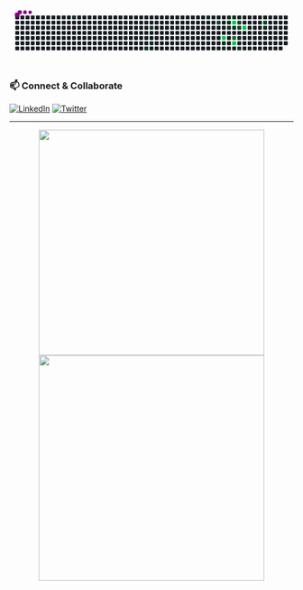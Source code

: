 
<svg viewBox="-16 -32 880 192" width="880" height="192" xmlns="http://www.w3.org/2000/svg"><desc>Generated with https://github.com/Platane/snk</desc><style>:root{--cb:#1b1f230a;--cs:purple;--ce:#161b22;--c0:#161b22;--c1:#01311f;--c2:#034525;--c3:#0f6d31;--c4:#00c647}.c{shape-rendering:geometricPrecision;fill:var(--ce);stroke-width:1px;stroke:var(--cb);animation:none 19300ms linear infinite;width:12px;height:12px}@keyframes c0{6.21%{fill:var(--c1)}6.23%,100%{fill:var(--ce)}}.c.c0{fill:var(--c1);animation-name:c0}@keyframes c1{17.61%{fill:var(--c1)}17.63%,100%{fill:var(--ce)}}.c.c1{fill:var(--c1);animation-name:c1}@keyframes c2{59.58%{fill:var(--c2)}59.6%,100%{fill:var(--ce)}}.c.c2{fill:var(--c2);animation-name:c2}@keyframes c3{16.57%{fill:var(--c1)}16.59%,100%{fill:var(--ce)}}.c.c3{fill:var(--c1);animation-name:c3}@keyframes c4{39.37%{fill:var(--c1)}39.39%,100%{fill:var(--ce)}}.c.c4{fill:var(--c1);animation-name:c4}@keyframes c5{52.32%{fill:var(--c2)}52.34%,100%{fill:var(--ce)}}.c.c5{fill:var(--c2);animation-name:c5}@keyframes c6{70.97%{fill:var(--c4)}70.99%,100%{fill:var(--ce)}}.c.c6{fill:var(--c4);animation-name:c6}@keyframes c7{25.9%{fill:var(--c1)}25.92%,100%{fill:var(--ce)}}.c.c7{fill:var(--c1);animation-name:c7}@keyframes c8{25.38%{fill:var(--c1)}25.4%,100%{fill:var(--ce)}}.c.c8{fill:var(--c1);animation-name:c8}@keyframes c9{35.22%{fill:var(--c1)}35.24%,100%{fill:var(--ce)}}.c.c9{fill:var(--c1);animation-name:c9}@keyframes ca{34.71%{fill:var(--c1)}34.73%,100%{fill:var(--ce)}}.c.ca{fill:var(--c1);animation-name:ca}@keyframes cb{27.97%{fill:var(--c1)}27.99%,100%{fill:var(--ce)}}.c.cb{fill:var(--c1);animation-name:cb}@keyframes cc{35.74%{fill:var(--c1)}35.76%,100%{fill:var(--ce)}}.c.cc{fill:var(--c1);animation-name:cc}@keyframes cd{73.57%{fill:var(--c4)}73.59%,100%{fill:var(--ce)}}.c.cd{fill:var(--c4);animation-name:cd}@keyframes ce{28.49%{fill:var(--c1)}28.51%,100%{fill:var(--ce)}}.c.ce{fill:var(--c1);animation-name:ce}@keyframes cf{68.9%{fill:var(--c3)}68.92%,100%{fill:var(--ce)}}.c.cf{fill:var(--c3);animation-name:cf}@keyframes cg{69.42%{fill:var(--c4)}69.44%,100%{fill:var(--ce)}}.c.cg{fill:var(--c4);animation-name:cg}@keyframes ch{49.21%{fill:var(--c2)}49.23%,100%{fill:var(--ce)}}.c.ch{fill:var(--c2);animation-name:ch}@keyframes ci{49.73%{fill:var(--c2)}49.75%,100%{fill:var(--ce)}}.c.ci{fill:var(--c2);animation-name:ci}@keyframes cj{30.04%{fill:var(--c1)}30.06%,100%{fill:var(--ce)}}.c.cj{fill:var(--c1);animation-name:cj}@keyframes ck{31.08%{fill:var(--c1)}31.1%,100%{fill:var(--ce)}}.c.ck{fill:var(--c1);animation-name:ck}@keyframes cl{75.12%{fill:var(--c4)}75.14%,100%{fill:var(--ce)}}.c.cl{fill:var(--c4);animation-name:cl}@keyframes cm{46.62%{fill:var(--c2)}46.64%,100%{fill:var(--ce)}}.c.cm{fill:var(--c2);animation-name:cm}@keyframes cn{46.1%{fill:var(--c1)}46.12%,100%{fill:var(--ce)}}.c.cn{fill:var(--c1);animation-name:cn}.u{transform-origin:0 0;transform:scale(0,1);animation:none linear 19300ms infinite}@keyframes u0{6.21%{transform:scale(0.000,1)}6.23%,16.57%{transform:scale(0.071,1)}16.59%,17.61%{transform:scale(0.143,1)}17.63%,25.38%{transform:scale(0.214,1)}25.4%,25.9%{transform:scale(0.286,1)}25.92%,27.97%{transform:scale(0.357,1)}27.99%,28.49%{transform:scale(0.429,1)}28.51%,30.04%{transform:scale(0.500,1)}30.06%,31.08%{transform:scale(0.571,1)}31.1%,34.71%{transform:scale(0.643,1)}34.73%,35.22%{transform:scale(0.714,1)}35.24%,35.74%{transform:scale(0.786,1)}35.76%,39.37%{transform:scale(0.857,1)}39.39%,46.1%{transform:scale(0.929,1)}46.12%,100%{transform:scale(1.000,1)}}.u.u0{fill:var(--c1);animation-name:u0;transform-origin:0.0px 0}@keyframes u1{46.62%{transform:scale(0.000,1)}46.64%,49.21%{transform:scale(0.200,1)}49.23%,49.73%{transform:scale(0.400,1)}49.75%,52.32%{transform:scale(0.600,1)}52.34%,59.58%{transform:scale(0.800,1)}59.6%,100%{transform:scale(1.000,1)}}.u.u1{fill:var(--c2);animation-name:u1;transform-origin:494.7px 0}@keyframes u2{68.9%{transform:scale(0.000,1)}68.92%,100%{transform:scale(1.000,1)}}.u.u2{fill:var(--c3);animation-name:u2;transform-origin:671.3px 0}@keyframes u3{69.42%{transform:scale(0.000,1)}69.44%,70.97%{transform:scale(0.250,1)}70.99%,73.57%{transform:scale(0.500,1)}73.59%,75.12%{transform:scale(0.750,1)}75.14%,100%{transform:scale(1.000,1)}}.u.u3{fill:var(--c4);animation-name:u3;transform-origin:706.7px 0}.s{shape-rendering:geometricPrecision;fill:var(--cs);animation:none linear 19300ms infinite}@keyframes s0{0%,99.48%{transform:translate(0px,-16px)}0.52%{transform:translate(0px,0px)}13.47%{transform:translate(400px,0px)}15.03%{transform:translate(400px,48px)}15.54%{transform:translate(416px,48px)}16.58%{transform:translate(416px,80px)}17.1%{transform:translate(400px,80px)}17.62%{transform:translate(400px,96px)}25.39%{transform:translate(640px,96px)}25.91%{transform:translate(640px,80px)}26.42%,69.95%{transform:translate(656px,80px)}27.98%,50.78%{transform:translate(656px,32px)}28.5%,67.88%{transform:translate(672px,32px)}29.02%,72.54%{transform:translate(672px,48px)}29.53%{transform:translate(688px,48px)}31.09%{transform:translate(688px,96px)}32.12%{transform:translate(656px,96px)}35.23%{transform:translate(656px,0px)}35.75%{transform:translate(672px,0px)}36.27%{transform:translate(672px,-16px)}38.86%{transform:translate(592px,-16px)}39.38%{transform:translate(592px,0px)}44.56%{transform:translate(752px,0px)}45.6%{transform:translate(752px,32px)}46.11%{transform:translate(768px,32px)}46.63%{transform:translate(768px,16px)}49.22%{transform:translate(688px,16px)}49.74%{transform:translate(688px,32px)}51.3%{transform:translate(656px,16px)}59.07%{transform:translate(416px,16px)}59.59%{transform:translate(416px,32px)}69.43%{transform:translate(672px,80px)}70.47%{transform:translate(656px,64px)}70.98%{transform:translate(640px,64px)}71.5%{transform:translate(640px,48px)}73.58%{transform:translate(672px,16px)}74.61%{transform:translate(704px,16px)}75.13%{transform:translate(704px,32px)}93.26%{transform:translate(144px,32px)}93.78%{transform:translate(144px,16px)}94.3%{transform:translate(128px,16px)}94.82%{transform:translate(128px,0px)}95.85%{transform:translate(96px,0px)}96.37%{transform:translate(96px,-16px)}}.s.s0{transform:translate(0px,-16px);animation-name:s0}@keyframes s1{0%,99.48%{transform:translate(16px,-16px)}0.52%{transform:translate(0px,-16px)}1.04%{transform:translate(0px,0px)}13.99%{transform:translate(400px,0px)}15.54%{transform:translate(400px,48px)}16.06%{transform:translate(416px,48px)}17.1%{transform:translate(416px,80px)}17.62%{transform:translate(400px,80px)}18.13%{transform:translate(400px,96px)}25.91%{transform:translate(640px,96px)}26.42%{transform:translate(640px,80px)}26.94%,70.47%{transform:translate(656px,80px)}28.5%,51.3%{transform:translate(656px,32px)}29.02%,68.39%{transform:translate(672px,32px)}29.53%,73.06%{transform:translate(672px,48px)}30.05%{transform:translate(688px,48px)}31.61%{transform:translate(688px,96px)}32.64%{transform:translate(656px,96px)}35.75%{transform:translate(656px,0px)}36.27%{transform:translate(672px,0px)}36.79%{transform:translate(672px,-16px)}39.38%{transform:translate(592px,-16px)}39.9%{transform:translate(592px,0px)}45.08%{transform:translate(752px,0px)}46.11%{transform:translate(752px,32px)}46.63%{transform:translate(768px,32px)}47.15%{transform:translate(768px,16px)}49.74%{transform:translate(688px,16px)}50.26%{transform:translate(688px,32px)}51.81%{transform:translate(656px,16px)}59.59%{transform:translate(416px,16px)}60.1%{transform:translate(416px,32px)}69.95%{transform:translate(672px,80px)}70.98%{transform:translate(656px,64px)}71.5%{transform:translate(640px,64px)}72.02%{transform:translate(640px,48px)}74.09%{transform:translate(672px,16px)}75.13%{transform:translate(704px,16px)}75.65%{transform:translate(704px,32px)}93.78%{transform:translate(144px,32px)}94.3%{transform:translate(144px,16px)}94.82%{transform:translate(128px,16px)}95.34%{transform:translate(128px,0px)}96.37%{transform:translate(96px,0px)}96.89%{transform:translate(96px,-16px)}}.s.s1{transform:translate(16px,-16px);animation-name:s1}@keyframes s2{0%,99.48%{transform:translate(32px,-16px)}1.04%{transform:translate(0px,-16px)}1.55%{transform:translate(0px,0px)}14.51%{transform:translate(400px,0px)}16.06%{transform:translate(400px,48px)}16.58%{transform:translate(416px,48px)}17.62%{transform:translate(416px,80px)}18.13%{transform:translate(400px,80px)}18.65%{transform:translate(400px,96px)}26.42%{transform:translate(640px,96px)}26.94%{transform:translate(640px,80px)}27.46%,70.98%{transform:translate(656px,80px)}29.02%,51.81%{transform:translate(656px,32px)}29.53%,68.91%{transform:translate(672px,32px)}30.05%,73.58%{transform:translate(672px,48px)}30.57%{transform:translate(688px,48px)}32.12%{transform:translate(688px,96px)}33.16%{transform:translate(656px,96px)}36.27%{transform:translate(656px,0px)}36.79%{transform:translate(672px,0px)}37.31%{transform:translate(672px,-16px)}39.9%{transform:translate(592px,-16px)}40.41%{transform:translate(592px,0px)}45.6%{transform:translate(752px,0px)}46.63%{transform:translate(752px,32px)}47.15%{transform:translate(768px,32px)}47.67%{transform:translate(768px,16px)}50.26%{transform:translate(688px,16px)}50.78%{transform:translate(688px,32px)}52.33%{transform:translate(656px,16px)}60.1%{transform:translate(416px,16px)}60.62%{transform:translate(416px,32px)}70.47%{transform:translate(672px,80px)}71.5%{transform:translate(656px,64px)}72.02%{transform:translate(640px,64px)}72.54%{transform:translate(640px,48px)}74.61%{transform:translate(672px,16px)}75.65%{transform:translate(704px,16px)}76.17%{transform:translate(704px,32px)}94.3%{transform:translate(144px,32px)}94.82%{transform:translate(144px,16px)}95.34%{transform:translate(128px,16px)}95.85%{transform:translate(128px,0px)}96.89%{transform:translate(96px,0px)}97.41%{transform:translate(96px,-16px)}}.s.s2{transform:translate(32px,-16px);animation-name:s2}@keyframes s3{0%,99.48%{transform:translate(48px,-16px)}1.55%{transform:translate(0px,-16px)}2.07%{transform:translate(0px,0px)}15.03%{transform:translate(400px,0px)}16.58%{transform:translate(400px,48px)}17.1%{transform:translate(416px,48px)}18.13%{transform:translate(416px,80px)}18.65%{transform:translate(400px,80px)}19.17%{transform:translate(400px,96px)}26.94%{transform:translate(640px,96px)}27.46%{transform:translate(640px,80px)}27.98%,71.5%{transform:translate(656px,80px)}29.53%,52.33%{transform:translate(656px,32px)}30.05%,69.43%{transform:translate(672px,32px)}30.57%,74.09%{transform:translate(672px,48px)}31.09%{transform:translate(688px,48px)}32.64%{transform:translate(688px,96px)}33.68%{transform:translate(656px,96px)}36.79%{transform:translate(656px,0px)}37.31%{transform:translate(672px,0px)}37.82%{transform:translate(672px,-16px)}40.41%{transform:translate(592px,-16px)}40.93%{transform:translate(592px,0px)}46.11%{transform:translate(752px,0px)}47.15%{transform:translate(752px,32px)}47.67%{transform:translate(768px,32px)}48.19%{transform:translate(768px,16px)}50.78%{transform:translate(688px,16px)}51.3%{transform:translate(688px,32px)}52.85%{transform:translate(656px,16px)}60.62%{transform:translate(416px,16px)}61.14%{transform:translate(416px,32px)}70.98%{transform:translate(672px,80px)}72.02%{transform:translate(656px,64px)}72.54%{transform:translate(640px,64px)}73.06%{transform:translate(640px,48px)}75.13%{transform:translate(672px,16px)}76.17%{transform:translate(704px,16px)}76.68%{transform:translate(704px,32px)}94.82%{transform:translate(144px,32px)}95.34%{transform:translate(144px,16px)}95.85%{transform:translate(128px,16px)}96.37%{transform:translate(128px,0px)}97.41%{transform:translate(96px,0px)}97.93%{transform:translate(96px,-16px)}}.s.s3{transform:translate(48px,-16px);animation-name:s3}</style><rect class="c" x="2" y="2" rx="2" ry="2"/><rect class="c" x="2" y="18" rx="2" ry="2"/><rect class="c" x="2" y="34" rx="2" ry="2"/><rect class="c" x="2" y="50" rx="2" ry="2"/><rect class="c" x="2" y="66" rx="2" ry="2"/><rect class="c" x="2" y="82" rx="2" ry="2"/><rect class="c" x="2" y="98" rx="2" ry="2"/><rect class="c" x="18" y="2" rx="2" ry="2"/><rect class="c" x="18" y="18" rx="2" ry="2"/><rect class="c" x="18" y="34" rx="2" ry="2"/><rect class="c" x="18" y="50" rx="2" ry="2"/><rect class="c" x="18" y="66" rx="2" ry="2"/><rect class="c" x="18" y="82" rx="2" ry="2"/><rect class="c" x="18" y="98" rx="2" ry="2"/><rect class="c" x="34" y="2" rx="2" ry="2"/><rect class="c" x="34" y="18" rx="2" ry="2"/><rect class="c" x="34" y="34" rx="2" ry="2"/><rect class="c" x="34" y="50" rx="2" ry="2"/><rect class="c" x="34" y="66" rx="2" ry="2"/><rect class="c" x="34" y="82" rx="2" ry="2"/><rect class="c" x="34" y="98" rx="2" ry="2"/><rect class="c" x="50" y="2" rx="2" ry="2"/><rect class="c" x="50" y="18" rx="2" ry="2"/><rect class="c" x="50" y="34" rx="2" ry="2"/><rect class="c" x="50" y="50" rx="2" ry="2"/><rect class="c" x="50" y="66" rx="2" ry="2"/><rect class="c" x="50" y="82" rx="2" ry="2"/><rect class="c" x="50" y="98" rx="2" ry="2"/><rect class="c" x="66" y="2" rx="2" ry="2"/><rect class="c" x="66" y="18" rx="2" ry="2"/><rect class="c" x="66" y="34" rx="2" ry="2"/><rect class="c" x="66" y="50" rx="2" ry="2"/><rect class="c" x="66" y="66" rx="2" ry="2"/><rect class="c" x="66" y="82" rx="2" ry="2"/><rect class="c" x="66" y="98" rx="2" ry="2"/><rect class="c" x="82" y="2" rx="2" ry="2"/><rect class="c" x="82" y="18" rx="2" ry="2"/><rect class="c" x="82" y="34" rx="2" ry="2"/><rect class="c" x="82" y="50" rx="2" ry="2"/><rect class="c" x="82" y="66" rx="2" ry="2"/><rect class="c" x="82" y="82" rx="2" ry="2"/><rect class="c" x="82" y="98" rx="2" ry="2"/><rect class="c" x="98" y="2" rx="2" ry="2"/><rect class="c" x="98" y="18" rx="2" ry="2"/><rect class="c" x="98" y="34" rx="2" ry="2"/><rect class="c" x="98" y="50" rx="2" ry="2"/><rect class="c" x="98" y="66" rx="2" ry="2"/><rect class="c" x="98" y="82" rx="2" ry="2"/><rect class="c" x="98" y="98" rx="2" ry="2"/><rect class="c" x="114" y="2" rx="2" ry="2"/><rect class="c" x="114" y="18" rx="2" ry="2"/><rect class="c" x="114" y="34" rx="2" ry="2"/><rect class="c" x="114" y="50" rx="2" ry="2"/><rect class="c" x="114" y="66" rx="2" ry="2"/><rect class="c" x="114" y="82" rx="2" ry="2"/><rect class="c" x="114" y="98" rx="2" ry="2"/><rect class="c" x="130" y="2" rx="2" ry="2"/><rect class="c" x="130" y="18" rx="2" ry="2"/><rect class="c" x="130" y="34" rx="2" ry="2"/><rect class="c" x="130" y="50" rx="2" ry="2"/><rect class="c" x="130" y="66" rx="2" ry="2"/><rect class="c" x="130" y="82" rx="2" ry="2"/><rect class="c" x="130" y="98" rx="2" ry="2"/><rect class="c" x="146" y="2" rx="2" ry="2"/><rect class="c" x="146" y="18" rx="2" ry="2"/><rect class="c" x="146" y="34" rx="2" ry="2"/><rect class="c" x="146" y="50" rx="2" ry="2"/><rect class="c" x="146" y="66" rx="2" ry="2"/><rect class="c" x="146" y="82" rx="2" ry="2"/><rect class="c" x="146" y="98" rx="2" ry="2"/><rect class="c" x="162" y="2" rx="2" ry="2"/><rect class="c" x="162" y="18" rx="2" ry="2"/><rect class="c" x="162" y="34" rx="2" ry="2"/><rect class="c" x="162" y="50" rx="2" ry="2"/><rect class="c" x="162" y="66" rx="2" ry="2"/><rect class="c" x="162" y="82" rx="2" ry="2"/><rect class="c" x="162" y="98" rx="2" ry="2"/><rect class="c c0" x="178" y="2" rx="2" ry="2"/><rect class="c" x="178" y="18" rx="2" ry="2"/><rect class="c" x="178" y="34" rx="2" ry="2"/><rect class="c" x="178" y="50" rx="2" ry="2"/><rect class="c" x="178" y="66" rx="2" ry="2"/><rect class="c" x="178" y="82" rx="2" ry="2"/><rect class="c" x="178" y="98" rx="2" ry="2"/><rect class="c" x="194" y="2" rx="2" ry="2"/><rect class="c" x="194" y="18" rx="2" ry="2"/><rect class="c" x="194" y="34" rx="2" ry="2"/><rect class="c" x="194" y="50" rx="2" ry="2"/><rect class="c" x="194" y="66" rx="2" ry="2"/><rect class="c" x="194" y="82" rx="2" ry="2"/><rect class="c" x="194" y="98" rx="2" ry="2"/><rect class="c" x="210" y="2" rx="2" ry="2"/><rect class="c" x="210" y="18" rx="2" ry="2"/><rect class="c" x="210" y="34" rx="2" ry="2"/><rect class="c" x="210" y="50" rx="2" ry="2"/><rect class="c" x="210" y="66" rx="2" ry="2"/><rect class="c" x="210" y="82" rx="2" ry="2"/><rect class="c" x="210" y="98" rx="2" ry="2"/><rect class="c" x="226" y="2" rx="2" ry="2"/><rect class="c" x="226" y="18" rx="2" ry="2"/><rect class="c" x="226" y="34" rx="2" ry="2"/><rect class="c" x="226" y="50" rx="2" ry="2"/><rect class="c" x="226" y="66" rx="2" ry="2"/><rect class="c" x="226" y="82" rx="2" ry="2"/><rect class="c" x="226" y="98" rx="2" ry="2"/><rect class="c" x="242" y="2" rx="2" ry="2"/><rect class="c" x="242" y="18" rx="2" ry="2"/><rect class="c" x="242" y="34" rx="2" ry="2"/><rect class="c" x="242" y="50" rx="2" ry="2"/><rect class="c" x="242" y="66" rx="2" ry="2"/><rect class="c" x="242" y="82" rx="2" ry="2"/><rect class="c" x="242" y="98" rx="2" ry="2"/><rect class="c" x="258" y="2" rx="2" ry="2"/><rect class="c" x="258" y="18" rx="2" ry="2"/><rect class="c" x="258" y="34" rx="2" ry="2"/><rect class="c" x="258" y="50" rx="2" ry="2"/><rect class="c" x="258" y="66" rx="2" ry="2"/><rect class="c" x="258" y="82" rx="2" ry="2"/><rect class="c" x="258" y="98" rx="2" ry="2"/><rect class="c" x="274" y="2" rx="2" ry="2"/><rect class="c" x="274" y="18" rx="2" ry="2"/><rect class="c" x="274" y="34" rx="2" ry="2"/><rect class="c" x="274" y="50" rx="2" ry="2"/><rect class="c" x="274" y="66" rx="2" ry="2"/><rect class="c" x="274" y="82" rx="2" ry="2"/><rect class="c" x="274" y="98" rx="2" ry="2"/><rect class="c" x="290" y="2" rx="2" ry="2"/><rect class="c" x="290" y="18" rx="2" ry="2"/><rect class="c" x="290" y="34" rx="2" ry="2"/><rect class="c" x="290" y="50" rx="2" ry="2"/><rect class="c" x="290" y="66" rx="2" ry="2"/><rect class="c" x="290" y="82" rx="2" ry="2"/><rect class="c" x="290" y="98" rx="2" ry="2"/><rect class="c" x="306" y="2" rx="2" ry="2"/><rect class="c" x="306" y="18" rx="2" ry="2"/><rect class="c" x="306" y="34" rx="2" ry="2"/><rect class="c" x="306" y="50" rx="2" ry="2"/><rect class="c" x="306" y="66" rx="2" ry="2"/><rect class="c" x="306" y="82" rx="2" ry="2"/><rect class="c" x="306" y="98" rx="2" ry="2"/><rect class="c" x="322" y="2" rx="2" ry="2"/><rect class="c" x="322" y="18" rx="2" ry="2"/><rect class="c" x="322" y="34" rx="2" ry="2"/><rect class="c" x="322" y="50" rx="2" ry="2"/><rect class="c" x="322" y="66" rx="2" ry="2"/><rect class="c" x="322" y="82" rx="2" ry="2"/><rect class="c" x="322" y="98" rx="2" ry="2"/><rect class="c" x="338" y="2" rx="2" ry="2"/><rect class="c" x="338" y="18" rx="2" ry="2"/><rect class="c" x="338" y="34" rx="2" ry="2"/><rect class="c" x="338" y="50" rx="2" ry="2"/><rect class="c" x="338" y="66" rx="2" ry="2"/><rect class="c" x="338" y="82" rx="2" ry="2"/><rect class="c" x="338" y="98" rx="2" ry="2"/><rect class="c" x="354" y="2" rx="2" ry="2"/><rect class="c" x="354" y="18" rx="2" ry="2"/><rect class="c" x="354" y="34" rx="2" ry="2"/><rect class="c" x="354" y="50" rx="2" ry="2"/><rect class="c" x="354" y="66" rx="2" ry="2"/><rect class="c" x="354" y="82" rx="2" ry="2"/><rect class="c" x="354" y="98" rx="2" ry="2"/><rect class="c" x="370" y="2" rx="2" ry="2"/><rect class="c" x="370" y="18" rx="2" ry="2"/><rect class="c" x="370" y="34" rx="2" ry="2"/><rect class="c" x="370" y="50" rx="2" ry="2"/><rect class="c" x="370" y="66" rx="2" ry="2"/><rect class="c" x="370" y="82" rx="2" ry="2"/><rect class="c" x="370" y="98" rx="2" ry="2"/><rect class="c" x="386" y="2" rx="2" ry="2"/><rect class="c" x="386" y="18" rx="2" ry="2"/><rect class="c" x="386" y="34" rx="2" ry="2"/><rect class="c" x="386" y="50" rx="2" ry="2"/><rect class="c" x="386" y="66" rx="2" ry="2"/><rect class="c" x="386" y="82" rx="2" ry="2"/><rect class="c" x="386" y="98" rx="2" ry="2"/><rect class="c" x="402" y="2" rx="2" ry="2"/><rect class="c" x="402" y="18" rx="2" ry="2"/><rect class="c" x="402" y="34" rx="2" ry="2"/><rect class="c" x="402" y="50" rx="2" ry="2"/><rect class="c" x="402" y="66" rx="2" ry="2"/><rect class="c" x="402" y="82" rx="2" ry="2"/><rect class="c c1" x="402" y="98" rx="2" ry="2"/><rect class="c" x="418" y="2" rx="2" ry="2"/><rect class="c" x="418" y="18" rx="2" ry="2"/><rect class="c c2" x="418" y="34" rx="2" ry="2"/><rect class="c" x="418" y="50" rx="2" ry="2"/><rect class="c" x="418" y="66" rx="2" ry="2"/><rect class="c c3" x="418" y="82" rx="2" ry="2"/><rect class="c" x="418" y="98" rx="2" ry="2"/><rect class="c" x="434" y="2" rx="2" ry="2"/><rect class="c" x="434" y="18" rx="2" ry="2"/><rect class="c" x="434" y="34" rx="2" ry="2"/><rect class="c" x="434" y="50" rx="2" ry="2"/><rect class="c" x="434" y="66" rx="2" ry="2"/><rect class="c" x="434" y="82" rx="2" ry="2"/><rect class="c" x="434" y="98" rx="2" ry="2"/><rect class="c" x="450" y="2" rx="2" ry="2"/><rect class="c" x="450" y="18" rx="2" ry="2"/><rect class="c" x="450" y="34" rx="2" ry="2"/><rect class="c" x="450" y="50" rx="2" ry="2"/><rect class="c" x="450" y="66" rx="2" ry="2"/><rect class="c" x="450" y="82" rx="2" ry="2"/><rect class="c" x="450" y="98" rx="2" ry="2"/><rect class="c" x="466" y="2" rx="2" ry="2"/><rect class="c" x="466" y="18" rx="2" ry="2"/><rect class="c" x="466" y="34" rx="2" ry="2"/><rect class="c" x="466" y="50" rx="2" ry="2"/><rect class="c" x="466" y="66" rx="2" ry="2"/><rect class="c" x="466" y="82" rx="2" ry="2"/><rect class="c" x="466" y="98" rx="2" ry="2"/><rect class="c" x="482" y="2" rx="2" ry="2"/><rect class="c" x="482" y="18" rx="2" ry="2"/><rect class="c" x="482" y="34" rx="2" ry="2"/><rect class="c" x="482" y="50" rx="2" ry="2"/><rect class="c" x="482" y="66" rx="2" ry="2"/><rect class="c" x="482" y="82" rx="2" ry="2"/><rect class="c" x="482" y="98" rx="2" ry="2"/><rect class="c" x="498" y="2" rx="2" ry="2"/><rect class="c" x="498" y="18" rx="2" ry="2"/><rect class="c" x="498" y="34" rx="2" ry="2"/><rect class="c" x="498" y="50" rx="2" ry="2"/><rect class="c" x="498" y="66" rx="2" ry="2"/><rect class="c" x="498" y="82" rx="2" ry="2"/><rect class="c" x="498" y="98" rx="2" ry="2"/><rect class="c" x="514" y="2" rx="2" ry="2"/><rect class="c" x="514" y="18" rx="2" ry="2"/><rect class="c" x="514" y="34" rx="2" ry="2"/><rect class="c" x="514" y="50" rx="2" ry="2"/><rect class="c" x="514" y="66" rx="2" ry="2"/><rect class="c" x="514" y="82" rx="2" ry="2"/><rect class="c" x="514" y="98" rx="2" ry="2"/><rect class="c" x="530" y="2" rx="2" ry="2"/><rect class="c" x="530" y="18" rx="2" ry="2"/><rect class="c" x="530" y="34" rx="2" ry="2"/><rect class="c" x="530" y="50" rx="2" ry="2"/><rect class="c" x="530" y="66" rx="2" ry="2"/><rect class="c" x="530" y="82" rx="2" ry="2"/><rect class="c" x="530" y="98" rx="2" ry="2"/><rect class="c" x="546" y="2" rx="2" ry="2"/><rect class="c" x="546" y="18" rx="2" ry="2"/><rect class="c" x="546" y="34" rx="2" ry="2"/><rect class="c" x="546" y="50" rx="2" ry="2"/><rect class="c" x="546" y="66" rx="2" ry="2"/><rect class="c" x="546" y="82" rx="2" ry="2"/><rect class="c" x="546" y="98" rx="2" ry="2"/><rect class="c" x="562" y="2" rx="2" ry="2"/><rect class="c" x="562" y="18" rx="2" ry="2"/><rect class="c" x="562" y="34" rx="2" ry="2"/><rect class="c" x="562" y="50" rx="2" ry="2"/><rect class="c" x="562" y="66" rx="2" ry="2"/><rect class="c" x="562" y="82" rx="2" ry="2"/><rect class="c" x="562" y="98" rx="2" ry="2"/><rect class="c" x="578" y="2" rx="2" ry="2"/><rect class="c" x="578" y="18" rx="2" ry="2"/><rect class="c" x="578" y="34" rx="2" ry="2"/><rect class="c" x="578" y="50" rx="2" ry="2"/><rect class="c" x="578" y="66" rx="2" ry="2"/><rect class="c" x="578" y="82" rx="2" ry="2"/><rect class="c" x="578" y="98" rx="2" ry="2"/><rect class="c c4" x="594" y="2" rx="2" ry="2"/><rect class="c" x="594" y="18" rx="2" ry="2"/><rect class="c" x="594" y="34" rx="2" ry="2"/><rect class="c" x="594" y="50" rx="2" ry="2"/><rect class="c" x="594" y="66" rx="2" ry="2"/><rect class="c" x="594" y="82" rx="2" ry="2"/><rect class="c" x="594" y="98" rx="2" ry="2"/><rect class="c" x="610" y="2" rx="2" ry="2"/><rect class="c" x="610" y="18" rx="2" ry="2"/><rect class="c" x="610" y="34" rx="2" ry="2"/><rect class="c" x="610" y="50" rx="2" ry="2"/><rect class="c" x="610" y="66" rx="2" ry="2"/><rect class="c" x="610" y="82" rx="2" ry="2"/><rect class="c" x="610" y="98" rx="2" ry="2"/><rect class="c" x="626" y="2" rx="2" ry="2"/><rect class="c c5" x="626" y="18" rx="2" ry="2"/><rect class="c" x="626" y="34" rx="2" ry="2"/><rect class="c" x="626" y="50" rx="2" ry="2"/><rect class="c" x="626" y="66" rx="2" ry="2"/><rect class="c" x="626" y="82" rx="2" ry="2"/><rect class="c" x="626" y="98" rx="2" ry="2"/><rect class="c" x="642" y="2" rx="2" ry="2"/><rect class="c" x="642" y="18" rx="2" ry="2"/><rect class="c" x="642" y="34" rx="2" ry="2"/><rect class="c" x="642" y="50" rx="2" ry="2"/><rect class="c c6" x="642" y="66" rx="2" ry="2"/><rect class="c c7" x="642" y="82" rx="2" ry="2"/><rect class="c c8" x="642" y="98" rx="2" ry="2"/><rect class="c c9" x="658" y="2" rx="2" ry="2"/><rect class="c ca" x="658" y="18" rx="2" ry="2"/><rect class="c cb" x="658" y="34" rx="2" ry="2"/><rect class="c" x="658" y="50" rx="2" ry="2"/><rect class="c" x="658" y="66" rx="2" ry="2"/><rect class="c" x="658" y="82" rx="2" ry="2"/><rect class="c" x="658" y="98" rx="2" ry="2"/><rect class="c cc" x="674" y="2" rx="2" ry="2"/><rect class="c cd" x="674" y="18" rx="2" ry="2"/><rect class="c ce" x="674" y="34" rx="2" ry="2"/><rect class="c" x="674" y="50" rx="2" ry="2"/><rect class="c cf" x="674" y="66" rx="2" ry="2"/><rect class="c cg" x="674" y="82" rx="2" ry="2"/><rect class="c" x="674" y="98" rx="2" ry="2"/><rect class="c" x="690" y="2" rx="2" ry="2"/><rect class="c ch" x="690" y="18" rx="2" ry="2"/><rect class="c ci" x="690" y="34" rx="2" ry="2"/><rect class="c" x="690" y="50" rx="2" ry="2"/><rect class="c cj" x="690" y="66" rx="2" ry="2"/><rect class="c" x="690" y="82" rx="2" ry="2"/><rect class="c ck" x="690" y="98" rx="2" ry="2"/><rect class="c" x="706" y="2" rx="2" ry="2"/><rect class="c" x="706" y="18" rx="2" ry="2"/><rect class="c cl" x="706" y="34" rx="2" ry="2"/><rect class="c" x="706" y="50" rx="2" ry="2"/><rect class="c" x="706" y="66" rx="2" ry="2"/><rect class="c" x="706" y="82" rx="2" ry="2"/><rect class="c" x="706" y="98" rx="2" ry="2"/><rect class="c" x="722" y="2" rx="2" ry="2"/><rect class="c" x="722" y="18" rx="2" ry="2"/><rect class="c" x="722" y="34" rx="2" ry="2"/><rect class="c" x="722" y="50" rx="2" ry="2"/><rect class="c" x="722" y="66" rx="2" ry="2"/><rect class="c" x="722" y="82" rx="2" ry="2"/><rect class="c" x="722" y="98" rx="2" ry="2"/><rect class="c" x="738" y="2" rx="2" ry="2"/><rect class="c" x="738" y="18" rx="2" ry="2"/><rect class="c" x="738" y="34" rx="2" ry="2"/><rect class="c" x="738" y="50" rx="2" ry="2"/><rect class="c" x="738" y="66" rx="2" ry="2"/><rect class="c" x="738" y="82" rx="2" ry="2"/><rect class="c" x="738" y="98" rx="2" ry="2"/><rect class="c" x="754" y="2" rx="2" ry="2"/><rect class="c" x="754" y="18" rx="2" ry="2"/><rect class="c" x="754" y="34" rx="2" ry="2"/><rect class="c" x="754" y="50" rx="2" ry="2"/><rect class="c" x="754" y="66" rx="2" ry="2"/><rect class="c" x="754" y="82" rx="2" ry="2"/><rect class="c" x="754" y="98" rx="2" ry="2"/><rect class="c" x="770" y="2" rx="2" ry="2"/><rect class="c cm" x="770" y="18" rx="2" ry="2"/><rect class="c cn" x="770" y="34" rx="2" ry="2"/><rect class="c" x="770" y="50" rx="2" ry="2"/><rect class="c" x="770" y="66" rx="2" ry="2"/><rect class="c" x="770" y="82" rx="2" ry="2"/><rect class="c" x="770" y="98" rx="2" ry="2"/><rect class="c" x="786" y="2" rx="2" ry="2"/><rect class="c" x="786" y="18" rx="2" ry="2"/><rect class="c" x="786" y="34" rx="2" ry="2"/><rect class="c" x="786" y="50" rx="2" ry="2"/><rect class="c" x="786" y="66" rx="2" ry="2"/><rect class="c" x="786" y="82" rx="2" ry="2"/><rect class="c" x="786" y="98" rx="2" ry="2"/><rect class="c" x="802" y="2" rx="2" ry="2"/><rect class="c" x="802" y="18" rx="2" ry="2"/><rect class="c" x="802" y="34" rx="2" ry="2"/><rect class="c" x="802" y="50" rx="2" ry="2"/><rect class="c" x="802" y="66" rx="2" ry="2"/><rect class="c" x="802" y="82" rx="2" ry="2"/><rect class="c" x="802" y="98" rx="2" ry="2"/><rect class="c" x="818" y="2" rx="2" ry="2"/><rect class="c" x="818" y="18" rx="2" ry="2"/><rect class="c" x="818" y="34" rx="2" ry="2"/><rect class="c" x="818" y="50" rx="2" ry="2"/><rect class="c" x="818" y="66" rx="2" ry="2"/><rect class="c" x="818" y="82" rx="2" ry="2"/><rect class="c" x="818" y="98" rx="2" ry="2"/><rect class="c" x="834" y="2" rx="2" ry="2"/><rect class="c" x="834" y="18" rx="2" ry="2"/><rect class="c" x="834" y="34" rx="2" ry="2"/><rect class="c" x="834" y="50" rx="2" ry="2"/><rect class="c" x="834" y="66" rx="2" ry="2"/><rect class="c" x="834" y="82" rx="2" ry="2"/><rect class="u u0" height="12" width="495.3" x="0.0" y="144"/><rect class="u u1" height="12" width="177.3" x="494.7" y="144"/><rect class="u u2" height="12" width="35.9" x="671.3" y="144"/><rect class="u u3" height="12" width="141.9" x="706.7" y="144"/><rect class="s s0" x="0.8" y="0.8" width="14.4" height="14.4" rx="4.5" ry="4.5"/><rect class="s s1" x="1.8" y="1.8" width="12.3" height="12.3" rx="4.1" ry="4.1"/><rect class="s s2" x="2.6" y="2.6" width="10.8" height="10.8" rx="3.6" ry="3.6"/><rect class="s s3" x="3.0" y="3.0" width="9.9" height="9.9" rx="3.3" ry="3.3"/></svg>







### 📫 Connect & Collaborate

[![LinkedIn](https://img.shields.io/badge/-LinkedIn-0077B5?logo=linkedin&logoColor=white&style=for-the-badge)](https://www.linkedin.com/in/jarie-tuytens/)
[![Twitter](https://img.shields.io/badge/-Twitter-1DA1F2?logo=twitter&logoColor=white&style=for-the-badge)](https://x.com/Teejay_first)

---
<p align="center">
  <img src="https://i.imgur.com/Skzhxpw.jpeg" width="400" height="400" />
  <img src="https://i.imgur.com/aurMw0s.jpeg" width="400" height="400"/>
</p>
